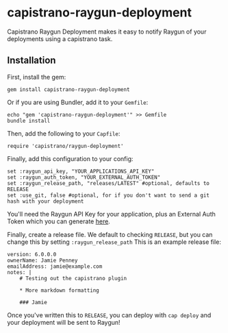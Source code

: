 # capistrano-raygun-deployment

Capistrano Raygun Deployment makes it easy to notify Raygun of your deployments using a capistrano task.

## Installation

First, install the gem:

    gem install capistrano-raygun-deployment

Or if you are using Bundler, add it to your `Gemfile`:

    echo "gem 'capistrano-raygun-deployment'" >> Gemfile
    bundle install

Then, add the following to your `Capfile`:

    require 'capistrano/raygun-deployment'

Finally, add this configuration to your config:

    set :raygun_api_key, "YOUR_APPLICATIONS_API_KEY"
    set :raygun_auth_token, "YOUR_EXTERNAL_AUTH_TOKEN"
    set :raygun_release_path, "releases/LATEST" #optional, defaults to RELEASE
    set :use_git, false #optional, for if you don't want to send a git hash with your deployment

You'll need the Raygun API Key for your application, plus an External Auth Token which you can generate [here](https://app.raygun.io/user).

Finally, create a release file. We default to checking `RELEASE`, but you can change this by setting `:raygun_release_path`
This is an example release file:

    version: 6.0.0.0
    ownerName: Jamie Penney
    emailAddress: jamie@example.com
    notes: |
        # Testing out the capistrano plugin

        * More markdown formatting

        ### Jamie

Once you've written this to `RELEASE`, you can deploy with `cap deploy` and your deployment will be sent to Raygun!